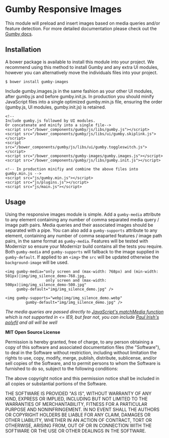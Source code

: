 Gumby Responsive Images
=======================

This module will preload and insert images based on media queries and/or feature detection. For more detailed documentation please check out the [Gumby docs](http://gumbyframework.com).

Installation
------------

A bower package is available to install this module into your project. We recommend using this method to install Gumby and any extra UI modules, however you can alternatively move the individuals files into your project.

	$ bower install gumby-images

Include gumby.images.js in the same fashion as your other UI modules, after gumby.js and before gumby.init.js. In production you should minify JavaScript files into a single optimized gumby.min.js file, ensuring the order (gumby.js, UI modules, gumby.init.js) is retained. 

	<!--
	Include gumby.js followed by UI modules.
	Or concatenate and minify into a single file-->
	<script src="/bower_components/gumby/js/libs/gumby.js"></script>
	<script src="/bower_components/gumby/js/libs/ui/gumby.skiplink.js"></script>
	<script src="/bower_components/gumby/js/libs/ui/gumby.toggleswitch.js"></script>
	<script src="/bower_components/gumby-images/gumby.images.js"></script>
	<script src="/bower_components/gumby/js/libs/gumby.init.js"></script>
	
	<!-- In production minifiy and combine the above files into gumby.min.js -->
	<script src="js/gumby.min.js"></script>
	<script src="js/plugins.js"></script>
	<script src="js/main.js"></script>

Usage
-----

Using the responsive images module is simple. Add a `gumby-media` attribute to any element containing any number of comma separated media query / image path pairs. Media queries and their associated images should be separated with a pipe. You can also add a `gumby-supports` attribute to any element, containing any number of comma seaparted features / image path pairs, in the same format as `gumby-media`. Features will be tested with Modernizr so ensure your Modernizr build contains all the tests you require. Both `gumby-media` and `gumby-supports` will fallback to the image supplied in `gumby-default`. If applied to an `<img>` the `src` will be updated otherwise the `background-image` will be used.

	<img gumby-media="only screen and (max-width: 768px) and (min-width: 501px)|img/img_silence_demo-768.jpg,
					  only screen and (max-width: 500px)|img/img_silence_demo-500.jpg"
		 gumby-default="img/img_silence_demo.jpg" />
		 
	<img gumby-supports="webp|img/img_silence_demo.webp" 
			 gumby-default="img/img_silence_demo.jpg" />
			 
*The media queries are passed directly to [JavaScript's matchMedia function](https://developer.mozilla.org/en-US/docs/Web/API/window.matchMedia) which is not supported in <= IE9, but fear not, you can include [Paul Irish's polyfil](https://github.com/paulirish/matchMedia.js/) and all will be well*


**MIT Open Source License**

Permission is hereby granted, free of charge, to any person obtaining a copy of this software and associated
documentation files (the "Software"), to deal in the Software without restriction, including without limitation the
rights to use, copy, modify, merge, publish, distribute, sublicense, and/or sell copies of the Software, and to permit
persons to whom the Software is furnished to do so, subject to the following conditions:

The above copyright notice and this permission notice shall be included in all copies or substantial portions of the
Software.

THE SOFTWARE IS PROVIDED "AS IS", WITHOUT WARRANTY OF ANY KIND, EXPRESS OR IMPLIED, INCLUDING BUT NOT LIMITED TO THE
WARRANTIES OF MERCHANTABILITY, FITNESS FOR A PARTICULAR PURPOSE AND NONINFRINGEMENT. IN NO EVENT SHALL THE AUTHORS OR
COPYRIGHT HOLDERS BE LIABLE FOR ANY CLAIM, DAMAGES OR OTHER LIABILITY, WHETHER IN AN ACTION OF CONTRACT, TORT OR
OTHERWISE, ARISING FROM, OUT OF OR IN CONNECTION WITH THE SOFTWARE OR THE USE OR OTHER DEALINGS IN THE SOFTWARE.

	
	

